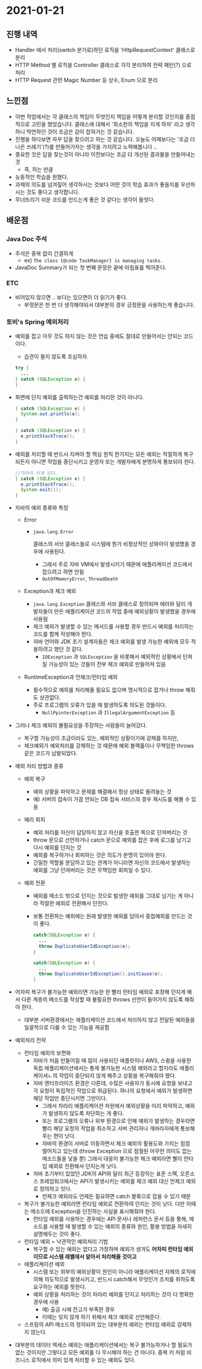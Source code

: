 # 2021-01-21

## 진행 내역

- Handler 에서 처리(switch 분기로)하던 로직을 'HttpRequestContext' 클래스로 분리
- HTTP Method 별 로직을 Controller 클래스로 각각 분리하여 전략 패턴(?) 으로 처리
- HTTP Request 관련 Magic Number 등 상수, Enum 으로 분리

## 느낀점

- 이번 작업에서는 각 클래스의 책임이 무엇인지 책임을 어떻게 분리할 것인지를 중점적으로 고민을 했었습니다. 클래스에 대해서 '최소한의 책임을 지게 하자' 라고 생각하니 막연하던 것이 조금은 감이 잡혀가는 것 같습니다.
- 진행을 하다보면 자꾸 답을 찾으려고 하는 것 같습니다. 오늘도 어제보다는 '조금 더 나은 쓰레기'(?)를 만들어가자는 생각을 가지려고 노력해봅니다 ..
- 중요한 것은 답을 찾는것이 아니라 이전보다는 조금 더 개선된 결과물을 만들어내는 것
  - 즉, 하는 만큼
- 능동적인 학습을 원했다.
- 과제의 의도를 넘겨짚어 생각하시는 것보다 어떤 것이 학습 효과가 좋을지를 우선하시는 것도 좋다고 생각합니다.
- 무너뜨리기 쉬운 코드를 만드는게 좋은 것 같다는 생각이 들엇다.

## 배운점

### Java Doc 주석

- 주석은 중복 없이 간결하게
  - ex) `The class {@code TaskManager} is managing tasks.`
- JavaDoc Summary가 되는 첫 번째 문장은 끝에 마침표를 찍어준다.

### ETC

- 비어있지 않으면 .. 보다는 있으면이 더 읽기가 좋다.
  - 부정문은 한 번 더 생각해야되서 대부분의 경우 긍정문을 사용하는게 좋습니다.

### 토비's Spring 예외처리

- 예외를 잡고 아무 것도 하지 않는 것은 연습 중에도 절대로 만들어서는 안되는 코드이다.

  - 습관이 들지 않도록 조심하자.

  ```java
  try {
  	...
  } catch (SQLException e) {
  }
  ```

- 화면에 단지 예외를 출력하는건 예외를 처리한 것이 아니다.

  ```java
  } catch (SQLException e) {
  	System.out.println(e);
  }
  
  } catch (SQLException e) {
  	e.printStackTrace();
  }
  ```

- 예외를 처리할 때 반드시 지켜야 할 핵심 원칙 한가지는 모든 예외는 적절하게 복구되든지 아니면 작업을 중단시키고 운영자 또는 개발자에게 분명하게 통보되야 한다.

  ```java
  //차라리 이게 났다.
  } catch (SQLException e) {
  	e.printStackTrace();
  	System.exit(1);
  }
  ```

- 자바의 예외 종류와 특징

  - Error

    - ```
      java.lang.Error
      ```

       클래스의 서브 클래스들로 시스템에 뭔가 비정상적인 상화아이 발생했을 경우에 사용된다.

      - 그래서 주로 자바 VM에서 발생시키기 때문에 애플리케이션 코드에서 잡으려고 하면 안됨
      - `OutOfMemoryError`, `ThreadDeath`

  - Exception과 체크 예외

    - `java.lang.Exception` 클래스와 서브 클래스로 정의되며 에러와 달리 개발자들이 만든 애플리케이션 코드의 작업 중에 예외상황이 발생했을 경우에 사용됨
    - 체크 예외가 발생할 수 있는 메서드를 사용할 경우 반드시 예외를 처리하는 코드를 함께 작성해야 한다.
    - 자바 언어와 JDK 초기 설계자들은 체크 예외를 발생 가능한 예외에 모두 적용하려고 했던 것 같다.
      - `IOException` 과 `SQLException` 을 비롯해서 예외적인 상황에서 던져질 가능성이 있는 것들이 전부 체크 예외로 만들어져 있음

  - RuntimeException과 언체크/런타임 예외

    - 필수적으로 예외를 처리해줄 필요도 없으며 명시적으로 잡거나 throw 해줘도 상관없다.
    - 주로 프로그램의 오류가 있을 때 발생하도록 의도된 것들이다.
      - `NullPpinterException` 과 `IllegalArgumentException` 등

- 그러나 체크 예외의 불필요성을 주장하는 사람들이 늘어갔다.

  - 복구할 가능성이 조금이라도 있는, 예외적인 상황이기에 강제를 하지만,
  - 체크예외가 예외처리를 강제하는 것 때문에 예외 블랙홀이나 무책임한 throws 같은 코드가 남발되었다.

- 예외 처리 방법과 종류

  - 예외 복구

    - 예외 상황을 파악하고 문제를 해결해서 정상 상태로 돌려놓는 것
    - 예) 서버의 접속이 가끔 안되는 DB 접속 서비스의 경우 재시도를 해볼 수 있음

  - 예리 회피

    - 예외 처리를 자신이 담당하지 않고 자신을 호출한 쪽으로 던져버리는 것
    - throw 문으로 선언하거나 catch 문으로 예외를 잡은 후에 로그를 남기고 다시 예외를 던지는 것
    - 예외를 복구하거나 회피하는 것은 의도가 분명히 있어야 한다.
    - 긴밀한 역할을 분담하고 있는 관계가 아니라면 자신의 코드에서 발생하는 예외를 그냥 던져버리는 것은 무책임한 회피일 수 있다.

  - 예외 전환

    - 예외를 메소드 밖으로 던지는 것으로 발생한 예외를 그대로 넘기는 게 아니라 적절한 예외로 전환해서 던진다.

    - 보통 전환하는 예외에는 원래 발생한 예외를 담아서 중첩예외를 만드는 것이 좋다.

      ```java
      catch(SQLException e) {
      	...
      	throw DuplicateUserIdException(e);
      }
      
      catch(SQLException e) {
      	...
      	throw DuplicateUserIdException().initCause(e);
      }
      ```

- 어차피 복구가 불가능한 예외라면 가능한 한 빨리 런타임 예외로 포장해 던지게 해서 다른 계층의 메소드를 작성할 때 불필요한 throws 선언이 들어가지 않도록 해줘야 한다.

  - 대부분 서버환경에서는 애플리케이션 코드에서 처리하지 않고 전달된 예외들을 일괄적으로 다룰 수 있는 기능을 제공함

- 예외처리 전략

  - 런타임 예외의 보편화
    - 자바가 처음 만들어질 때 많이 사용되던 애플릿이나 AWS, 스윙을 사용한 독립 애플리케이션에서는 통제 불가능한 시스템 예외라고 할지라도 애플리케이셔ㄴ의 작업이 중단되지 않게 해주고 상황을 복구해줘야 했다.
    - 자바 엔터프라이즈 환경은 다른데, 수많은 사용자가 동시에 요청을 보내고 각 요청이 독립적인 작업으로 취급된다. 하나의 요청에서 예외가 발생하면 해당 작업만 중단시키면 그만이다.
      - 그래서 차라리 애플리케이션 차원에서 예외상황을 미리 파악하고, 예외가 발생하지 않도록 차단하는 게 좋다.
      - 또는 프로그램의 오류나 외부 환경으로 인해 예외가 발생하는 경우라면 빨리 해당 요청의 작업을 취소하고 서버 관리자나 개바라자에게 통보해주는 편이 낫다.
      - 자바의 환경이 서버로 이동하면서 체크 예외의 활용도와 가치는 점점 떨어지고 있는데 (throw Exception 으로 점철된 아무런 의미도 없는 메소드들을 낳을 뿐) 그래서 대응이 불가능한 체크 예외라면 빨리 런타임 예외로 전환해서 던지는게 낫다.
    - 자바 초기부터 있었던 JDK의 API와 달리 최근 등장하는 표준 스펙, 오픈소스 프레임워크에서는 API가 발생시키는 예외를 체크 예외 대신 언체크 예외로 정의하고 잇다.
      - 언체크 예외라도 언제든 필요하면 catch 블록으로 잡을 수 있기 때문
  - 복구가 불가능한 예외라면 런타임 예외로 전환하여 던지는 것이 낫다. 다만 이때는 메소드에 Exception을 던진하는 사실을 표시해줘야 한다.
    - 런타임 예외를 사용하는 경우에는 API 문서나 레퍼런스 문서 등을 통해, 메소드를 사용할 때 발생할 수 있는 예외의 종류와 원인, 활용 방법을 자세히 설명해두는 것이 좋다.
  - 런타임 예외 = 낙관적인 예외처리 기법
    - 복구할 수 있는 예외는 없다고 가정하며 예외가 생겨도 **어차피 런타임 예외이므로 시스템 레벨에서 알아서 처리해줄 것이고**
  - 애플리케이션 예외
    - 시스템 또는 외부의 예외상황이 원인이 아니라 애플리케이션 자체의 로직에 의해 의도적으로 발생시키고, 반드시 catch해서 무엇인가 조치를 취하도록 요구하는 예외를 뜻한다.
    - 예외 상황을 처리하는 것이 차라리 예외를 던지고 처리하는 것이 더 명확한 경우에 사용
      - 예) 출금 시에 잔고가 부족한 경우
      - 이때는 잊지 않게 하기 위해서 체크 예외로 선언해준다.
  - 스프링의 API 메소드의 정의되어 있는 대부분의 예외는 런타임 예외로 강제하지 않는다.

- 대부분의 데이터 액세스 예외는 애플리케이션에서는 복구 불가능하거나 할 필요가 없는 것이지만 그렇다고 모든 예외를 다 무시해야 하는 건 아니다. 중복 키 처럼 비즈니스 로직에서 의미 있게 처리할 수 있는 예외도 있다.
